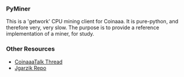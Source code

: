 ### PyMiner ###

This is a 'getwork' CPU mining client for Coinaaa. It is pure-python, and therefore very, very slow.  The purpose is to provide a reference implementation of a miner, for study.

### Other Resources ###

- [CoinaaaTalk Thread](https://coinaaatalk.org/index.php?topic=3546.0)
- [Jgarzik Repo](https://github.com/jgarzik/pyminer)